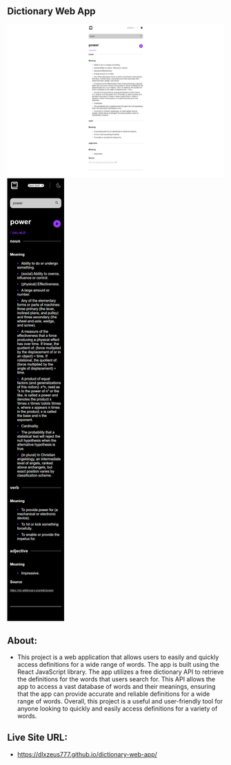 ## Dictionary Web App

![Desktop](./src/images/dictionary-desktop.png "Desktop Design")
![Mobile](./src/images/dictionary-mobile.png "Mobile Design")

## About:

- This project is a web application that allows users to easily and quickly access definitions for a wide range of words. The app is built using the React JavaScript library. The app utilizes a free dictionary API to retrieve the definitions for the words that users search for. This API allows the app to access a vast database of words and their meanings, ensuring that the app can provide accurate and reliable definitions for a wide range of words. Overall, this project is a useful and user-friendly tool for anyone looking to quickly and easily access definitions for a variety of words.

## Live Site URL:

- https://dlxzeus777.github.io/dictionary-web-app/
